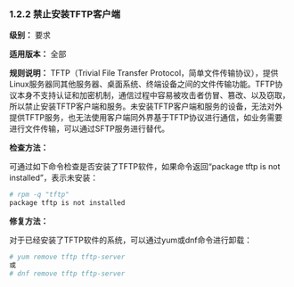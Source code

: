 ### 1.2.2 禁止安装TFTP客户端

**级别：** 要求

**适用版本：** 全部

**规则说明：** 
TFTP（Trivial File Transfer Protocol，简单文件传输协议），提供Linux服务器同其他服务器、桌面系统、终端设备之间的文件传输功能。TFTP协议本身不支持认证和加密机制，通信过程中容易被攻击者仿冒、篡改、以及窃取，所以禁止安装TFTP客户端和服务。未安装TFTP客户端和服务的设备，无法对外提供TFTP服务，也无法使用客户端同外界基于TFTP协议进行通信，如业务需要进行文件传输，可以通过SFTP服务进行替代。

**检查方法：**

可通过如下命令检查是否安装了TFTP软件，如果命令返回“package tftp is not installed”，表示未安装：

```bash
# rpm -q "tftp"
package tftp is not installed
```

**修复方法：**

对于已经安装了TFTP软件的系统，可以通过yum或dnf命令进行卸载：

```bash
# yum remove tftp tftp-server
或
# dnf remove tftp tftp-server
```
